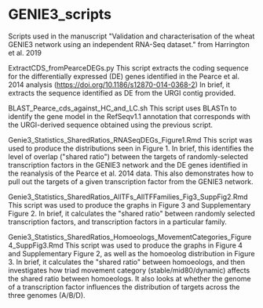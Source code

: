 # GENIE3_scripts
Scripts used in the manuscript "Validation and characterisation of the wheat GENIE3 network using an independent RNA-Seq dataset." from Harrington et al. 2019


ExtractCDS_fromPearceDEGs.py
  This script extracts the coding sequence for the differentially expressed (DE) genes identified in the Pearce et al. 2014 analysis (https://doi.org/10.1186/s12870-014-0368-2)
  In brief, it extracts the sequence identified as DE from the URGI contig provided.
  
BLAST_Pearce_cds_against_HC_and_LC.sh
  This script uses BLASTn to identify the gene model in the RefSeqv1.1 annotation that corresponds with the URGI-derived sequence obtained using the previous script.

Genie3_Statistics_SharedRatios_RNASeqDEGs_Figure1.Rmd
  This script was used to produce the distributions seen in Figure 1.
  In brief, this identifies the level of overlap ("shared ratio") between the targets of randomly-selected transcription factors in the GENIE3 network and the DE genes identified in the reanalysis of the Pearce et al. 2014 data.
  This also demonstrates how to pull out the targets of a given transcription factor from the GENIE3 network.
  
Genie3_Statistics_SharedRatios_AllTFs_AllTFFamilies_Fig3_SuppFig2.Rmd
  This script was used to produce the graphs in Figure 3 and Supplementary Figure 2.
  In brief, it calculates the "shared ratio" between randomly selected transcription factors, and transcription factors in a particular family.
  
Genie3_Statistics_SharedRatios_Homoeologs_MovementCategories_Figure4_SuppFig3.Rmd
  This script was used to produce the graphs in Figure 4 and Supplementary Figure 2, as well as the homoeolog distribution in Figure 3.
  In brief, it calculates the "shared ratio" between homoeologs, and then investigates how triad movement category (stable/mid80/dynamic) affects the shared ratio between homoeologs.
  It also looks at whether the genome of a transcription factor influences the distribution of targets across the three genomes (A/B/D).
  
